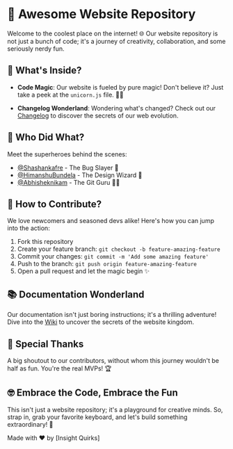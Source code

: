 # 🚀 Awesome Website Repository

Welcome to the coolest place on the internet! 🌐 Our website repository is not just a bunch of code; it's a journey of creativity, collaboration, and some seriously nerdy fun.

## 🎉 What's Inside?

- **Code Magic**: Our website is fueled by pure magic! Don't believe it? Just take a peek at the `unicorn.js` file. 🦄✨

- **Changelog Wonderland**: Wondering what's changed? Check out our [Changelog](CHANGELOG.md) to discover the secrets of our web evolution.

## 🤖 Who Did What?

Meet the superheroes behind the scenes:

- [@Shashankafre](https://github.com/ShashankAfre) - The Bug Slayer 🐞
- [@HimanshuBundela](https://github.com/HimanshuBundela) - The Design Wizard 🎨
- [@Abhisheknikam](https://github.com/abhisheknikam) - The Git Guru 🧙‍♂️

## 🚨 How to Contribute?

We love newcomers and seasoned devs alike! Here's how you can jump into the action:

1. Fork this repository
2. Create your feature branch: `git checkout -b feature-amazing-feature`
3. Commit your changes: `git commit -m 'Add some amazing feature'`
4. Push to the branch: `git push origin feature-amazing-feature`
5. Open a pull request and let the magic begin ✨

## 📚 Documentation Wonderland

Our documentation isn't just boring instructions; it's a thrilling adventure! Dive into the [Wiki](https://github.com/YourOrg/YourRepo/wiki) to uncover the secrets of the website kingdom.

## 🌟 Special Thanks

A big shoutout to our contributors, without whom this journey wouldn't be half as fun. You're the real MVPs! 🏆

## 🤓 Embrace the Code, Embrace the Fun

This isn't just a website repository; it's a playground for creative minds. So, strap in, grab your favorite keyboard, and let's build something extraordinary! 🚀

Made with ❤️ by [Insight Quirks]
